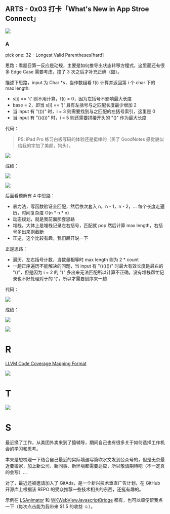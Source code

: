 ## ARTS - 0x03 打卡「What's New in App Stroe Connect」

![](../../arts.png)

### A

pick one: 32 - Longest Valid Parentheses[hard]

思路：看题目第一反应是动规，主要是如何推导出状态转移方程式，这里面还有很多 Edge Case 需要考虑，撞了 3 次之后才补充正确（囧）。

描述下思路，input 为 Char *s，当作数组看 f(i) 计算并返回第 i 个 char 下的 max length:

- s[i] == '(' 则不用计算，f(i) = 0，因为左括号不影响最大长度
- base = 2，即当 s[i] == ')' 且有左括号与之匹配长度最少增加 2
- 当 input 有 "(())" 时，i = 3 则需要找到与之匹配的左括号索引，这里是 0
- 当 input 有 "()(())" 时，i = 5 则还需要拼接开头的 "()" 作为最大长度

代码：

> PS: iPad Pro 练习白板写码的体验还是挺棒的（买了 GoodNotes 感觉貌似给我的字加了美颜，狗头）。

![](./solution_0x02.jpg)

成绩：

![](./china_result.png)

![](./international_0x02.png)

后面看题解有 4 中思路：

- 暴力法，写函数验证全匹配，然后依次套入 n，n - 1，n - 2，... 每个长度走遍历，时间复杂度 O(n * n * n)
- 动态规划，就是我前面那套思路
- 堆栈，大体上是堆栈记录左右括号，匹配就 pop 然后计算 max length，右括号多出来则截断
- 正逆，这个比较有趣，我们展开说一下

正逆思路：

- 遍历，左右括号计数，当数量相等时 max length 则为 2 * count
- 一趟正序遍历不能解决的问题，当 input 有 "()((())" 时最大有效长度是最右的 "()"，但是因为 i = 2 的 "(" 多出来无法匹配所以计算不正确，没有堆栈帮忙记录也不好处理对于的 '('，所以才需要倒序来一趟

代码：

![](./solution_0x04.jpg)

成绩：

![](./china_result.png)

![](./international_0x04.png)

# R

[LLVM Code Coverage Mapping Format](https://llvm.org/docs/CoverageMappingFormat.html)

![](./review_for_llvm_cov_format.png)

# T

![](./tip_for_appstore_connect.jpeg)

# S

最近换了工作，从美团外卖来到了猿辅导，期间自己也有很多关于如何选择工作机会的学习和思考。

本来是想梳理一下结合自己最近的实际境遇写篇吹水文发到公众号的，但是无奈最近要搬家，加上新公司、新同事、新环境都需要适应，所以敬请期待吧（不一定真的会写）...

对了，最近还被邀请加入了 GitAds，是一个新兴技术垂直广告计划，在 GitHub 开源库上根据该 REPO 的受众推荐一些技术相关的东西，还挺有趣的。

示例在 [LSAnimator](https://github.com/Lision/LSAnimator#gitad) 和 [WKWebViewJavascriptBridge](https://github.com/Lision/WKWebViewJavascriptBridge#gitad) 都有，也可以顺便帮我点一下（每次点击能为我带来 $1.5 的收益 ☺️）。
